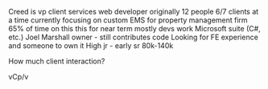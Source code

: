 Creed is vp client services
  web developer originally
12 people
6/7 clients at a time
currently focusing on custom EMS for property management firm
  65% of time on this this for near term
mostly devs work Microsoft suite (C#, etc.)
Joel Marshall owner - still contributes code
Looking for FE experience and someone to own it
High jr - early sr
80k-140k




How much client interaction?



vCp/v